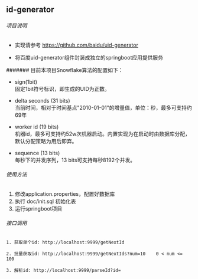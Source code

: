 id-generator
---

###### 项目说明
* 实现请参考 https://github.com/baidu/uid-generator

* 将百度uid-generator组件封装成独立的springboot应用提供服务


####### 目前本项目Snowflake算法的配置如下：

* sign(1bit)  
  固定1bit符号标识，即生成的UID为正数。

* delta seconds (31 bits)  
  当前时间，相对于时间基点"2010-01-01"的增量值，单位：秒，最多可支持约69年

* worker id (19 bits)  
  机器id，最多可支持约52w次机器启动。内置实现为在启动时由数据库分配，默认分配策略为用后即弃。

* sequence (13 bits)   
  每秒下的并发序列，13 bits可支持每秒8192个并发。


###### 使用方法
1. 修改application.properties，配置好数据库
2. 执行 doc/init.sql 初始化表
3. 运行springboot项目

###### 接口调用
```
1. 获取单个id: http://localhost:9999/getNextId

2. 批量获取id: http://localhost:9999/getNextIds?num=10    0 < num <= 100

3. 解析id: http://localhost:9999/parseId?id=

```


